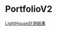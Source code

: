# PortfolioV2

[LightHouse計測結果](https://github.com/Anno328/PortfolioV2/blob/main/Lighthouse%20Report%20Viewer.pdf)
